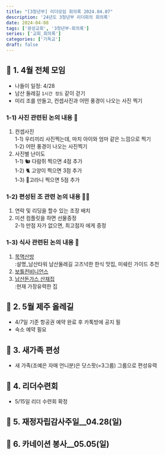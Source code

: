 ```yaml
---
title: "[3청년부] 리더모임 회의록 2024.04.07"
description: '24년도 3청년부 리더회의 회의록'
date: 2024-04-08
tags: ['광성교회', '3청년부-회의록']
series: ['교회_회의록']
categories: ['기독교']
draft: false
---
```

## 🤔 1. 4월 전체 모임
- 나들이 일정: 4/28
- 남산 둘레길 `1시간 정도` 같이 걷기
- 미리 조를 만들고, 컨셉사진과 어떤 풍경이 나오는 사진 찍기
### 1-1) 사진 관련된 논의 내용 📸
1. 컨셉사진  
   1-1) 우리끼리 사진찍는데, 마치 아이와 엄마 같은 느낌으로 찍기  
   1-2) 어떤 풍경이 나오는 사진찍기  
2. 사진별 난이도  
   1-1) 🐿️ 다람쥐 찍으면 4점 추가  
   1-2) 🐈 고양이 찍으면 3점 추가  
   1-3) 🐐고라니 찍으면 5점 추가
### 1-2) 편성된 조 관련 논의 내용 👥👤
1. 연락 및 리딩을 할수 있는 조장 배치  
2. 미션 컴플릿을 하면 선물증정  
   2-1) 만점 자가 없으면, 최고점자 에게 증정  
### 1-3) 식사 관련된 논의 내용 🍲
1. [목멱산방](https://m.blog.naver.com/sasu927/223403489597)  
   :설명_남산타워 남산둘레길 고즈넉한 한식 맛집, 미쉐린 가이드 추천  
2. [보틀컨비니언스](https://naver.me/F2wdX5W4)
3. [남산돈가스 산채집](https://blog.naver.com/crew0729/223362325520)  
   :현재 가장유력한 집  

## 🤔 2. 5월 제주 올레길
- 4/7일 기준 항공권 예약 완료 후 카톡방에 공지 필
- 숙소 예약 필요

## 🤔 3. 새가족 편성
- 새 가족(조예은 자매 언니분)은 닷스팟(=3그룹) 그룹으로 편성유력

## 🤔 4. 리더수련회
- 5/15일 리더 수련회 확정

## 🤔 5. 재정자립감사주일__04.28(일)

## 🤔 6. 카네이션 봉사__05.05(일)
